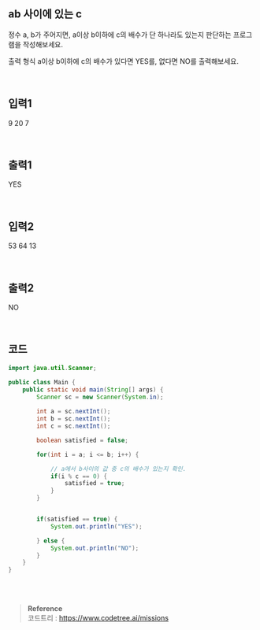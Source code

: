 ## ab 사이에 있는 c

정수 a, b가 주어지면, a이상 b이하에 c의 배수가 단 하나라도 있는지 판단하는 프로그램을 작성해보세요.

출력 형식
a이상 b이하에 c의 배수가 있다면 YES를, 없다면 NO를 출력해보세요.

<br/>

## 입력1

9 20 7

<br/>

## 출력1

YES

<br/>

## 입력2

53 64 13

<br/>

## 출력2

NO

<br/>

## 코드

```java
import java.util.Scanner;

public class Main {
    public static void main(String[] args) {
        Scanner sc = new Scanner(System.in);
        
        int a = sc.nextInt();
        int b = sc.nextInt();
        int c = sc.nextInt();

        boolean satisfied = false;

        for(int i = a; i <= b; i++) {

            // a에서 b사이의 값 중 c의 배수가 있는지 확인.
            if(i % c == 0) {
                satisfied = true;
            } 
        }


	    if(satisfied == true) {
            System.out.println("YES");

        } else {
            System.out.println("NO");
        }
    }
}
```

<br/><br/>

>**Reference** 
> <br/>
코드트리 : https://www.codetree.ai/missions